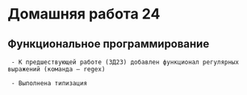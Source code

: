 # Домашняя работа 24 
 
## Функциональное программирование

     - К предшествующей работе (ЗД23) добавлен функционал регулярных выражений (команда — regex)

     - Выполнена типизация